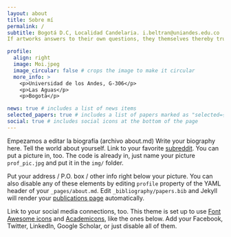 ```yaml
---
layout: about
title: Sobre mí
permalink: /
subtitle: Bogotá D.C, Localidad Candelaria. i.beltran@uniandes.edu.co
If artworks answers to their own questions, they themselves thereby truly become questions #<a href='#'>Affiliations</a>

profile:
  align: right
  image: Moi.jpeg
  image_circular: false # crops the image to make it circular
  more_info: >
    <p>Universidad de los Andes, G-306</p>
    <p>Las Aguas</p>
    <p>Bogotá</p>

news: true # includes a list of news items
selected_papers: true # includes a list of papers marked as "selected={true}"
social: true # includes social icons at the bottom of the page
---
```

Empezamos a editar la biografía (archivo about.md)
Write your biography here. Tell the world about yourself. Link to your favorite [subreddit](http://reddit.com). You can put a picture in, too. The code is already in, just name your picture `prof_pic.jpg` and put it in the `img/` folder.

Put your address / P.O. box / other info right below your picture. You can also disable any of these elements by editing `profile` property of the YAML header of your `_pages/about.md`. Edit `_bibliography/papers.bib` and Jekyll will render your [publications page](/al-folio/publications/) automatically.

Link to your social media connections, too. This theme is set up to use [Font Awesome icons](https://fontawesome.com/) and [Academicons](https://jpswalsh.github.io/academicons/), like the ones below. Add your Facebook, Twitter, LinkedIn, Google Scholar, or just disable all of them.

